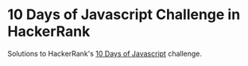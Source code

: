 # 10 Days of Javascript Challenge in HackerRank
Solutions to HackerRank's [10 Days of Javascript](https://www.hackerrank.com/domains/tutorials/10-days-of-javascript/) challenge.
